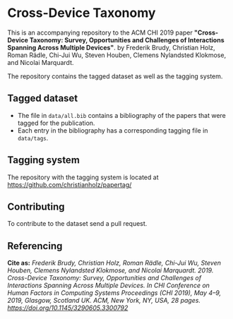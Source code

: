 # Cross-Device Taxonomy

This is an accompanying repository to the ACM CHI 2019 paper **"Cross-Device Taxonomy: Survey, Opportunities and Challenges of Interactions Spanning Across Multiple Devices"**. by Frederik Brudy, Christian Holz, Roman Rädle, Chi-Jui Wu, Steven Houben, Clemens Nylandsted Klokmose, and Nicolai Marquardt. 

The repository contains the tagged dataset as well as the tagging system.

## Tagged dataset
- The file in `data/all.bib` contains a bibliography of the papers that were tagged for the publication. 
- Each entry in the bibliography has a corresponding tagging file in `data/tags`.

## Tagging system
The repository with the tagging system is located at https://github.com/christianholz/papertag/

## Contributing
To contribute to the dataset send a pull request. 

## Referencing
**Cite as:** *Frederik Brudy, Christian Holz, Roman Rädle, Chi-Jui Wu, Steven Houben, Clemens Nylandsted Klokmose, and Nicolai Marquardt. 2019. Cross-Device Taxonomy: Survey, Opportunities and Challenges of Interactions Spanning Across Multiple Devices. In CHI Conference on Human Factors in Computing Systems Proceedings (CHI 2019), May 4–9, 2019, Glasgow, Scotland UK. ACM, New York, NY, USA, 28 pages. https://doi.org/10.1145/3290605.3300792*